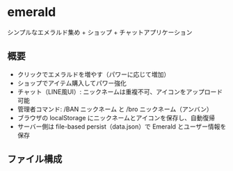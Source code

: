 # emerald

シンプルなエメラルド集め + ショップ + チャットアプリケーション

## 概要
- クリックでエメラルドを増やす（パワーに応じて増加）
- ショップでアイテム購入してパワー強化
- チャット（LINE風UI）: ニックネームは重複不可、アイコンをアップロード可能
- 管理者コマンド: /BAN ニックネーム と /bro ニックネーム（アンバン）
- ブラウザの localStorage にニックネームとアイコンを保存し、自動復帰
- サーバー側は file-based persist（data.json）で Emerald とユーザー情報を保存

## ファイル構成
